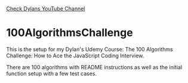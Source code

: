 <a href='https://www.YouTube.com/CodingTutorials360'>Check Dylans YouTube Channel </a>

# 100AlgorithmsChallenge

<p>This is the setup for my Dylan's Udemy Course: The 100 Algorithms Challenge: How to Ace the JavaScript Coding Interview.</p>
<p>There are 100 algorithms with README instructions as well as the initial function setup with a few test cases.</p>
